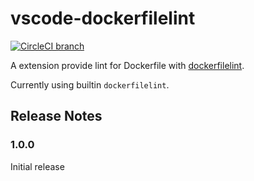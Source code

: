 vscode-dockerfilelint
=====================

[![CircleCI branch](https://img.shields.io/circleci/project/github/DanSnow/vscode-dockerfilelint/master.svg)](https://circleci.com/gh/DanSnow/vscode-dockerfilelint/tree/master)

A extension provide lint for Dockerfile with [dockerfilelint](https://github.com/replicatedhq/dockerfilelint).

Currently using builtin `dockerfilelint`.

Release Notes
-------------

### 1.0.0

Initial release
